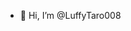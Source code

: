 - 👋 Hi, I’m @LuffyTaro008


<!---
LuffyTaro008/LuffyTaro008 is a ✨ special ✨ repository because its `README.md` (this file) appears on your GitHub profile.
You can click the Preview link to take a look at your changes.
--->
